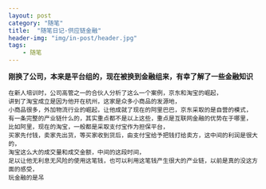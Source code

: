 ```yaml
---
layout: post
category: "随笔"
title:  "随笔日记-供应链金融"
header-img: "img/in-post/header.jpg"
tags:
    - 随笔
---
```


**刚换了公司，本来是平台组的，现在被换到金融组来，有幸了解了一些金融知识**

    在新人培训时，公司高管之一的合伙人分析了这么一个案例，京东和淘宝的崛起，
    讲到了淘宝成立是因为他开在杭州，这家是众多小商品的发源地，
    小商品很多，外加物流行业的崛起，让他成就了现在的阿里巴巴，京东采取的是自营的模式，
    有一条完整的产业链什么的，其实重点都不是以上这些，重点是互联网金融的优势在于哪里，
    比如阿里，现在的淘宝，一般都是采取支付宝作为担保平台，
    买家先付钱，卖家先出货，等买家收到货后，由支付宝给予把钱打给卖方，这中间的利润是很大的，
    淘宝这么大的成交量和成交金额，中间的这段时间，
    足以让他无利息无风险的使用这笔钱，也可以利用这笔钱产生很大的产业链，以前是真的没这方面的感受，
    玩金融的是吊
